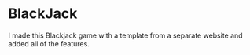 # BlackJack
I made this Blackjack game with a template from a separate website and added all of the features.
